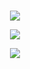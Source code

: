 <h1 align="center">
    
</h1>
<p align="center">
  <a href="https://github.com/yaalpha/"><img src="https://readme-typing-svg.herokuapp.com/?lines=UI/UX%20designer;Full-stack%20developer&font=Fira%20Code&center=true&width=440&height=45&color=ffffff&vCenter=true&size=22"></a>
</p>
<p align="center">
  <a href="">
    <img src="https://skillicons.dev/icons?i=ts,react,nextjs,nestjs,prisma&perline=8" />
  </a>
</p>
<p align="center">
<a href="https://github.com/yaalpha/">
        <img src="https://github-readme-stats.vercel.app/api/top-langs/?username=yaalpha&theme=github_dark&langs_count=8&layout=compact&bg_color=0d1117&title_color=ffffff&text_color=ffffff" />
  </a>
</p>

<!-- Variables -->
[mainClolor]: fe3960
